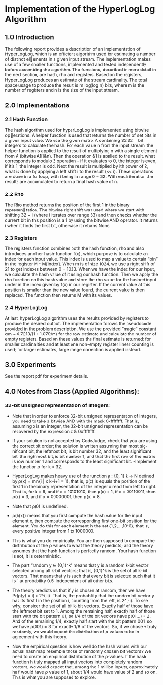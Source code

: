 # Implementation of the HyperLogLog Algorithm

## 1.0 Introduction

The following report provides a description of an implementation of HyperLogLog,
which is an efficient algorithm used for estimating a number of distinct elements in a given input stream. The implementation makes use of a few smaller functions, implemented and tested independently before assembling the algorithm. The functions, described in more detail in the next section, are hash, rho and registers. Based on the registers, HyperLogLog produces an estimate of the stream cardinality. The total space usage to produce the result is m log(log n) bits, where m is the number of registers and n is the size of the input stream.

## 2.0 Implementations

### 2.1 Hash Function

The hash algorithm used for hyperLogLog is implemented using bitwise operations. A helper function is used that returns the number of set bits in a given input value. We use the given matrix A containing 32 32 − bit integers to calculate the hash. For each value n from the input stream, the helper function is applied to the result of multiplying n with a single element from A (bitwise A[i]&n). Then the operation &1 is applied to the result, what corresponds to modulo 2 operation - if it evaluates to 0, the integer is even, if it’s 1, the integer is odd. Next the result is multiplied by ith power of 2, what is done by applying a left shift i to the result (<< i). These operations are done in a for loop, with i being in range 0 − 32. With each iteration the results are accumulated to return a final hash value of n.

### 2.2 Rho
The Rho method returns the position of the first 1 in the binary representation. The bitwise right shift was used where we start with shifting 32 − i (where i iterates over range 33) and then checks whether the current bit in this position is a 1 by using the bitwise AND operator. It returns i when it finds the first bit, otherwise it returns None.

### 2.3 Registers
The registers function combines both the hash function, rho and also introduces another hash-function f(x), which purpose is to calculate an index for each input value. This index is used to map a value to certain ”bin” in the register M - M[index]. When m is of size 1024, we use a right shift of 21 to get indexes between 0 − 1023. When we have the index for our input, we calculate the hash value of it using our hash function. Then we apply the rho function on this hash value and store the rho value for the hashed input under in the index given by f(x) in our register. If the current value at this position is smaller than the new value found, the current value is then replaced. The function then returns M with its values.

### 2.4 HyperLogLog

At last, hyperLogLog algorithm uses the results provided by registers to produce the desired output. The implementation follows the pseudocode provided in the problem description. We use the provided ”magic” constant αm = 0.7213/(1 + 1.079/m) for the raw estimate and calculate the number of empty registers. Based on these values the final estimate is returned: for smaller cardinalities and at least one non-empty register linear counting is used; for larger estimates, large range correction is applied instead.

## 3.0 Experiments

See the report pdf for experiment details.

## 4.0 Notes from Class (Applied Algorithms):

### 32-bit unsigned representation of integers: 

- Note that in order to enforce 32-bit unsigned representation
of integers, you need to take a bitwise AND with the mask 0xffffffff.
That is, assuming x is an integer, the 32-bit unsigned representation can be
recovered by the expression x & 0xffffffff.
- If your solution is not accepted by CodeJudge, 
check that you are using the correct bit order; the solution is written assuming that most sig-
nificant bit, the leftmost bit, is bit number 32, and the least significant bit,
the rightmost bit, is bit number 1, and that the first row of the matrix is row
number 1 and corresponds to the least significant bit.
-Implement the function ρ for k = 32.
- HyperLogLog makes heavy use of the function ρ : {0, 1} k → N defined by
ρ(x) = min{i | x k−i+1 = 1}, that is, ρ(x) is equals the position of the first
1 in the binary representation of the integer x read from left to right. That
is, for k = 8, and if x = 10101010, then ρ(x) = 1, if x = 00110011, then ρ(x) = 3, and if x = 00000001, then ρ(x) = 8. 
- Note that ρ(0) is undefined.
- ρ(h(x)) means that you first compute the hash value for the input element x, then compute the corresponding first one-bit position for the element. You do this for each element in the set {1,2,…,10^6}, that is, every positive integer from 1 to 1000000. 
- This is what you do empirically. You are then supposed to compare the distribution of the ρ values to what the theory predicts; and the theory assumes that the hash function is perfectly random. Your hash function is not, it is deterministic.
- The part “random y ∈ {0,1}^k” means that y is a random k-bit vector selected among all k-bit vectors; that is, {0,1}^k is the set of all k-bit vectors. That means that y is such that every bit is selected such that it is 1 at probability 0.5, independent of all other bits.
- The theory predicts us that if y is chosen at random, then we have Pr[ρ(y) = i] = 2^(-i). That is, the probability that the random bit vector y has its first 1 in the position i, counting from the left, is 2^(-i). To see why, consider the set of all bit k-bit vectors. Exactly half of those have the leftmost bit set to 1. Among the remaining half, exactly half of those start with the bit pattern 01, so 1/4 of the bit vectors have ρ(01…) = 2. And of the remaining 1/4, exactly half start with the bit pattern 001, so we have ρ(001) = 3 for exactly 1/8 of the vectors. So, if we chose y truly randomly, we would expect the distribution of ρ-values to be in agreement with this theory.

- Now the empirical question is how well do the hash values with our actual hash map resemble those of randomly chosen bit vectors? We need to create an empirical distribution of the ρ-values. If the hash function h truly mapped all input vectors into completely random vectors, we would expect that, among the 1 million inputs, approximately half would have ρ value of 1, about 1/4 would have value of 2 and so on. This is what you are supposed to explore.
